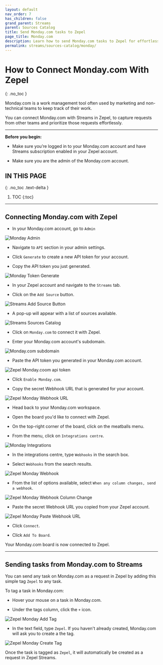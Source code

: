 ```yaml
---
layout: default
nav_order: 7
has_children: false
grand_parent: Streams
parent: Sources Catalog
title: Send Monday.com tasks to Zepel
page_title: Monday.com
description: Learn how to send Monday.com tasks to Zepel for effortless prioritization.
permalink: streams/sources-catalog/monday/
---
```


# How to Connect Monday.com With Zepel
{: .no_toc }

Monday.com is a work management tool often used by marketing and non-technical teams to keep track of their work.

You can connect Monday.com with Streams in Zepel, to capture requests from other teams and prioritize those requests effortlessly.

---

**Before you begin:** 

- Make sure you’re logged in to your Monday.com account and have Streams subscription enabled in your Zepel account.

- Make sure you are the admin of the Monday.com account.

## IN THIS PAGE
{: .no_toc .text-delta }

1. TOC
{:toc}

---

## Connecting Monday.com with Zepel

- In your Monday.com account, go to `Admin`

![Monday Admin](/guide/assets/uploads/streams-monday-admin.png)

- Navigate to `API` section in your admin settings.

- Click `Generate` to create a new API token for your account.

- Copy the API token you just generated.

![Monday Token Generate](/guide/assets/uploads/streams-monday-token-generate.png)

- In your Zepel account and navigate to the `Streams` tab. 

- Click on the `Add Source` button. 

![Streams Add Source Button](/guide/assets/uploads/streams-add-source-button.png)

- A pop-up will appear with a list of sources available. 

![Streams Sources Catalog](/guide/assets/uploads/streams-sources-catalog.png)

- Click on `Monday.com` to connect it with Zepel.

- Enter your Monday.com account's subdomain.

![Monday.com subdomain](/guide/assets/uploads/streams-monday-subdomain.png)

- Paste the API token you generated in your Monday.com account.

![Zepel Monday.coom api token](/guide/assets/uploads/streams-monday-api-token.png)

- Click `Enable Monday.com`.

- Copy the secret Webhook URL that is generated for your account. 

![Zepel Monday Webhook URL](/guide/assets/uploads/streams-monday-webhook.png)

- Head back to your Monday.com workspace.

- Open the board you'd like to connect with Zepel.

- On the top-right corner of the board, click on the meatballs menu.

- From the menu, click on `Integrations centre`.

![Monday Integrations](/guide/assets/uploads/streams-monday-integrations-centre.png)

- In the integrations centre, type `Webhooks` in the search box.

- Select `Webhooks` from the search results.

![Zepel Monday Webhook](/guide/assets/uploads/streams-monday-webhooks-search.png)

- From the list of options available, select `When any column changes, send a webhook`.

![Zepel Monday Webhook Column Change](/guide/assets/uploads/streams-monday-column-changes.png)

- Paste the secret Webhook URL you copied from your Zepel account.

![Zepel Monday Paste Webhook URL](/guide/assets/uploads/streams-monday-webhook-url-paste.png)

- Click `Connect`.

- Click `Add To Board`.

Your Monday.com board is now connected to Zepel.

---

## Sending tasks from Monday.com to Streams

You can send any task on Monday.com as a request in Zepel by adding this simple tag `Zepel` to any task.

To tag a task in Monday.com:

- Hover your mouse on a task in Monday.com.

- Under the tags column, click the `+` icon.

![Zepel Monday Add Tag](/guide/assets/uploads/streams-monday-add-tag.png)

- In the text field, type `Zepel`. If you haven't already created, Monday.com will ask you to create a the tag.

![Zepel Monday Create Tag](/guide/assets/uploads/streams-monday-create-tag.png)

Once the task is tagged as `Zepel`, it will automatically be created as a request in Zepel Streams.
